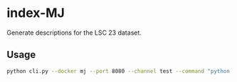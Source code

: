 # index-MJ

Generate descriptions for the LSC 23 dataset.
## Usage

```bash
python cli.py --docker mj --port 8080 --channel test --command "python indexlsc.py --lsc lsc23/extracted/ --txt lsc23/images.txt --resume logs/resume.txt"
```